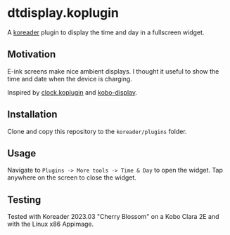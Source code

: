 # dtdisplay.koplugin

A [koreader][1] plugin to display the time and day in a fullscreen widget.

## Motivation

E-ink screens make nice ambient displays. I thought it useful to show the time
and date when the device is charging.

Inspired by [clock.koplugin][2] and [kobo-display][3].

## Installation

Clone and copy this repository to the `koreader/plugins` folder.

## Usage

Navigate to `Plugins -> More tools -> Time & Day` to open the widget. Tap
anywhere on the screen to close the widget.

## Testing

Tested with Koreader 2023.03 "Cherry Blossom" on a Kobo Clara 2E and with the
Linux x86 Appimage.

[1]: https://github.com/koreader/koreader
[2]: https://github.com/jperon/clock.koplugin
[3]: https://github.com/RolandColored/kobo-display
